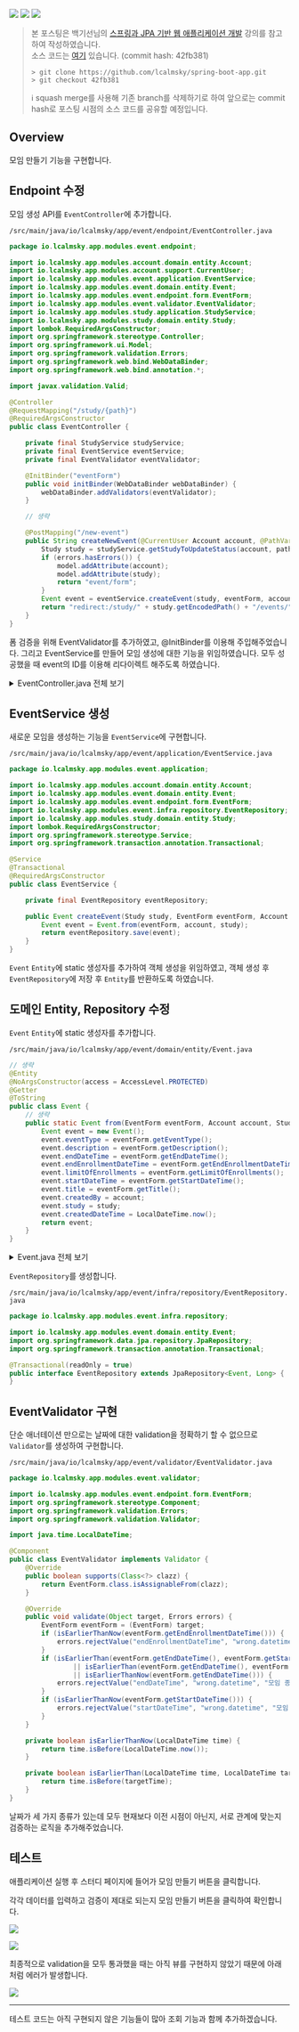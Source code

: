 ![](https://img.shields.io/badge/spring--boot-2.5.4-red) ![](https://img.shields.io/badge/gradle-7.1.1-brightgreen) ![](https://img.shields.io/badge/java-11-blue)

> 본 포스팅은 백기선님의 [스프링과 JPA 기반 웹 애플리케이션 개발](https://www.inflearn.com/course/%EC%8A%A4%ED%94%84%EB%A7%81-JPA-%EC%9B%B9%EC%95%B1/dashboard) 강의를 참고하여 작성하였습니다.  
> 소스 코드는 [여기](https://github.com/lcalmsky/spring-boot-app) 있습니다. (commit hash: 42fb381)
> ```shell
> > git clone https://github.com/lcalmsky/spring-boot-app.git
> > git checkout 42fb381
> ```
> ℹ️ squash merge를 사용해 기존 branch를 삭제하기로 하여 앞으로는 commit hash로 포스팅 시점의 소스 코드를 공유할 예정입니다.

## Overview

모임 만들기 기능을 구현합니다.

## Endpoint 수정

모임 생성 API를 `EventController`에 추가합니다.

`/src/main/java/io/lcalmsky/app/event/endpoint/EventController.java`

```java
package io.lcalmsky.app.modules.event.endpoint;

import io.lcalmsky.app.modules.account.domain.entity.Account;
import io.lcalmsky.app.modules.account.support.CurrentUser;
import io.lcalmsky.app.modules.event.application.EventService;
import io.lcalmsky.app.modules.event.domain.entity.Event;
import io.lcalmsky.app.modules.event.endpoint.form.EventForm;
import io.lcalmsky.app.modules.event.validator.EventValidator;
import io.lcalmsky.app.modules.study.application.StudyService;
import io.lcalmsky.app.modules.study.domain.entity.Study;
import lombok.RequiredArgsConstructor;
import org.springframework.stereotype.Controller;
import org.springframework.ui.Model;
import org.springframework.validation.Errors;
import org.springframework.web.bind.WebDataBinder;
import org.springframework.web.bind.annotation.*;

import javax.validation.Valid;

@Controller
@RequestMapping("/study/{path}")
@RequiredArgsConstructor
public class EventController {

    private final StudyService studyService;
    private final EventService eventService;
    private final EventValidator eventValidator;

    @InitBinder("eventForm")
    public void initBinder(WebDataBinder webDataBinder) {
        webDataBinder.addValidators(eventValidator);
    }

    // 생략

    @PostMapping("/new-event")
    public String createNewEvent(@CurrentUser Account account, @PathVariable String path, @Valid EventForm eventForm, Errors errors, Model model) {
        Study study = studyService.getStudyToUpdateStatus(account, path);
        if (errors.hasErrors()) {
            model.addAttribute(account);
            model.addAttribute(study);
            return "event/form";
        }
        Event event = eventService.createEvent(study, eventForm, account);
        return "redirect:/study/" + study.getEncodedPath() + "/events/" + event.getId();
    }
}

```

폼 검증을 위해 EventValidator를 추가하였고, @InitBinder를 이용해 주입해주었습니다. 그리고 EventService를 만들어 모임 생성에 대한 기능을 위임하였습니다. 모두 성공했을 때 event의 ID를 이용해 리다이렉트 해주도록 하였습니다.

<details>
<summary>EventController.java 전체 보기</summary>

```java
package io.lcalmsky.app.modules.event.endpoint;

import io.lcalmsky.app.modules.account.domain.entity.Account;
import io.lcalmsky.app.modules.account.support.CurrentUser;
import io.lcalmsky.app.modules.event.application.EventService;
import io.lcalmsky.app.modules.event.domain.entity.Event;
import io.lcalmsky.app.modules.event.endpoint.form.EventForm;
import io.lcalmsky.app.modules.event.validator.EventValidator;
import io.lcalmsky.app.modules.study.application.StudyService;
import io.lcalmsky.app.modules.study.domain.entity.Study;
import lombok.RequiredArgsConstructor;
import org.springframework.stereotype.Controller;
import org.springframework.ui.Model;
import org.springframework.validation.Errors;
import org.springframework.web.bind.WebDataBinder;
import org.springframework.web.bind.annotation.*;

import javax.validation.Valid;

@Controller
@RequestMapping("/study/{path}")
@RequiredArgsConstructor
public class EventController {

    private final StudyService studyService;
    private final EventService eventService;
    private final EventValidator eventValidator;

    @InitBinder("eventForm")
    public void initBinder(WebDataBinder webDataBinder) {
        webDataBinder.addValidators(eventValidator);
    }

    @GetMapping("/new-event")
    public String newEventForm(@CurrentUser Account account, @PathVariable String path, Model model) {
        Study study = studyService.getStudyToUpdateStatus(account, path);
        model.addAttribute(study);
        model.addAttribute(account);
        model.addAttribute(new EventForm());
        return "event/form";
    }

    @PostMapping("/new-event")
    public String createNewEvent(@CurrentUser Account account, @PathVariable String path, @Valid EventForm eventForm, Errors errors, Model model) {
        Study study = studyService.getStudyToUpdateStatus(account, path);
        if (errors.hasErrors()) {
            model.addAttribute(account);
            model.addAttribute(study);
            return "event/form";
        }
        Event event = eventService.createEvent(study, eventForm, account);
        return "redirect:/study/" + study.getEncodedPath() + "/events/" + event.getId();
    }
}

```

`EventForm` 클래스도 추가해줍니다.

`/src/main/java/io/lcalmsky/app/modules/event/endpoint/form/EventForm.java`

```java
package io.lcalmsky.app.modules.event.endpoint.form;

import io.lcalmsky.app.modules.event.domain.entity.Event;
import io.lcalmsky.app.modules.event.domain.entity.EventType;
import lombok.AllArgsConstructor;
import lombok.Builder;
import lombok.Data;
import lombok.NoArgsConstructor;
import org.hibernate.validator.constraints.Length;
import org.springframework.format.annotation.DateTimeFormat;

import javax.validation.constraints.Min;
import javax.validation.constraints.NotBlank;
import java.time.LocalDateTime;

@Data
@NoArgsConstructor
@AllArgsConstructor
@Builder
public class EventForm {
    @NotBlank
    @Length(max = 50)
    private String title;

    private String description;

    private EventType eventType = EventType.FCFS;

    @DateTimeFormat(iso = DateTimeFormat.ISO.DATE_TIME)
    private LocalDateTime endEnrollmentDateTime;

    @DateTimeFormat(iso = DateTimeFormat.ISO.DATE_TIME)
    private LocalDateTime startDateTime;

    @DateTimeFormat(iso = DateTimeFormat.ISO.DATE_TIME)
    private LocalDateTime endDateTime;

    @Min(2)
    private Integer limitOfEnrollments = 2;

    public static EventForm from(Event event) {
        EventForm eventForm = new EventForm();
        eventForm.title = event.getTitle();
        eventForm.description = event.getDescription();
        eventForm.eventType = event.getEventType();
        eventForm.endEnrollmentDateTime = event.getEndEnrollmentDateTime();
        eventForm.startDateTime = event.getStartDateTime();
        eventForm.endDateTime = event.getEndDateTime();
        eventForm.limitOfEnrollments = event.getLimitOfEnrollments();
        return eventForm;
    }
}
```

</details>

## EventService 생성

새로운 모임을 생성하는 기능을 `EventService`에 구현합니다.

`/src/main/java/io/lcalmsky/app/event/application/EventService.java`

```java
package io.lcalmsky.app.modules.event.application;

import io.lcalmsky.app.modules.account.domain.entity.Account;
import io.lcalmsky.app.modules.event.domain.entity.Event;
import io.lcalmsky.app.modules.event.endpoint.form.EventForm;
import io.lcalmsky.app.modules.event.infra.repository.EventRepository;
import io.lcalmsky.app.modules.study.domain.entity.Study;
import lombok.RequiredArgsConstructor;
import org.springframework.stereotype.Service;
import org.springframework.transaction.annotation.Transactional;

@Service
@Transactional
@RequiredArgsConstructor
public class EventService {

    private final EventRepository eventRepository;

    public Event createEvent(Study study, EventForm eventForm, Account account) {
        Event event = Event.from(eventForm, account, study);
        return eventRepository.save(event);
    }
}
```

`Event` `Entity`에 static 생성자를 추가하여 객체 생성을 위임하였고, 객체 생성 후 `EventRepository`에 저장 후 `Entity`를 반환하도록 하였습니다.

## 도메인 Entity, Repository 수정

`Event` `Entity`에 static 생성자를 추가합니다.

`/src/main/java/io/lcalmsky/app/event/domain/entity/Event.java`

```java
// 생략
@Entity
@NoArgsConstructor(access = AccessLevel.PROTECTED)
@Getter
@ToString
public class Event {
    // 생략
    public static Event from(EventForm eventForm, Account account, Study study) {
        Event event = new Event();
        event.eventType = eventForm.getEventType();
        event.description = eventForm.getDescription();
        event.endDateTime = eventForm.getEndDateTime();
        event.endEnrollmentDateTime = eventForm.getEndEnrollmentDateTime();
        event.limitOfEnrollments = eventForm.getLimitOfEnrollments();
        event.startDateTime = eventForm.getStartDateTime();
        event.title = eventForm.getTitle();
        event.createdBy = account;
        event.study = study;
        event.createdDateTime = LocalDateTime.now();
        return event;
    }
}
```

<details>
<summary>Event.java 전체 보기</summary>

```java
package io.lcalmsky.app.modules.event.domain.entity;

import io.lcalmsky.app.modules.account.domain.entity.Account;
import io.lcalmsky.app.modules.event.endpoint.form.EventForm;
import io.lcalmsky.app.modules.study.domain.entity.Study;
import lombok.AccessLevel;
import lombok.Getter;
import lombok.NoArgsConstructor;
import lombok.ToString;

import javax.persistence.*;
import java.time.LocalDateTime;
import java.util.List;

@Entity
@NoArgsConstructor(access = AccessLevel.PROTECTED)
@Getter
@ToString
public class Event {
    @Id
    @GeneratedValue
    private Long id;

    @ManyToOne
    private Study study;

    @ManyToOne
    private Account createdBy;

    @Column(nullable = false)
    private String title;

    @Lob
    private String description;

    @Column(nullable = false)
    private LocalDateTime createdDateTime;

    @Column(nullable = false)
    private LocalDateTime endEnrollmentDateTime;

    @Column(nullable = false)
    private LocalDateTime startDateTime;

    @Column(nullable = false)
    private LocalDateTime endDateTime;

    private Integer limitOfEnrollments;

    @OneToMany(mappedBy = "event") @ToString.Exclude
    private List<Enrollment> enrollments;

    @Enumerated(EnumType.STRING)
    private EventType eventType;

    public void setEnrollments(List<Enrollment> enrollments) {
        this.enrollments = enrollments;
    }

    public static Event from(EventForm eventForm, Account account, Study study) {
        Event event = new Event();
        event.eventType = eventForm.getEventType();
        event.description = eventForm.getDescription();
        event.endDateTime = eventForm.getEndDateTime();
        event.endEnrollmentDateTime = eventForm.getEndEnrollmentDateTime();
        event.limitOfEnrollments = eventForm.getLimitOfEnrollments();
        event.startDateTime = eventForm.getStartDateTime();
        event.title = eventForm.getTitle();
        event.createdBy = account;
        event.study = study;
        event.createdDateTime = LocalDateTime.now();
        return event;
    }
}
```

</details>

`EventRepository`를 생성합니다.

`/src/main/java/io/lcalmsky/app/event/infra/repository/EventRepository.java`

```java
package io.lcalmsky.app.modules.event.infra.repository;

import io.lcalmsky.app.modules.event.domain.entity.Event;
import org.springframework.data.jpa.repository.JpaRepository;
import org.springframework.transaction.annotation.Transactional;

@Transactional(readOnly = true)
public interface EventRepository extends JpaRepository<Event, Long> {
}
```

## EventValidator 구현

단순 애너테이션 만으로는 날짜에 대한 validation을 정확하기 할 수 없으므로 `Validator`를 생성하여 구현합니다.

`/src/main/java/io/lcalmsky/app/event/validator/EventValidator.java`

```java
package io.lcalmsky.app.modules.event.validator;

import io.lcalmsky.app.modules.event.endpoint.form.EventForm;
import org.springframework.stereotype.Component;
import org.springframework.validation.Errors;
import org.springframework.validation.Validator;

import java.time.LocalDateTime;

@Component
public class EventValidator implements Validator {
    @Override
    public boolean supports(Class<?> clazz) {
        return EventForm.class.isAssignableFrom(clazz);
    }

    @Override
    public void validate(Object target, Errors errors) {
        EventForm eventForm = (EventForm) target;
        if (isEarlierThanNow(eventForm.getEndEnrollmentDateTime())) {
            errors.rejectValue("endEnrollmentDateTime", "wrong.datetime", "모임 접수 종료 일시를 정확히 입력하세요.");
        }
        if (isEarlierThan(eventForm.getEndDateTime(), eventForm.getStartDateTime())
                || isEarlierThan(eventForm.getEndDateTime(), eventForm.getEndEnrollmentDateTime())
                || isEarlierThanNow(eventForm.getEndDateTime())) {
            errors.rejectValue("endDateTime", "wrong.datetime", "모임 종료 일시를 정확히 입력하세요.");
        }
        if (isEarlierThanNow(eventForm.getStartDateTime())) {
            errors.rejectValue("startDateTime", "wrong.datetime", "모임 시작 일시를 정확히 입력하세요.");
        }
    }

    private boolean isEarlierThanNow(LocalDateTime time) {
        return time.isBefore(LocalDateTime.now());
    }

    private boolean isEarlierThan(LocalDateTime time, LocalDateTime targetTime) {
        return time.isBefore(targetTime);
    }
}
```

날짜가 세 가지 종류가 있는데 모두 현재보다 이전 시점이 아닌지, 서로 관계에 맞는지 검증하는 로직을 추가해주었습니다.

## 테스트

애플리케이션 실행 후 스터디 페이지에 들어가 모임 만들기 버튼을 클릭합니다.

각각 데이터를 입력하고 검증이 제대로 되는지 모임 만들기 버튼을 클릭하여 확인합니다.

![](https://raw.githubusercontent.com/lcalmsky/spring-boot-app/master/resources/images/48-01.png)

![](https://raw.githubusercontent.com/lcalmsky/spring-boot-app/master/resources/images/48-02.png)

최종적으로 validation을 모두 통과했을 때는 아직 뷰를 구현하지 않았기 때문에 아래 처럼 에러가 발생합니다.

![](https://raw.githubusercontent.com/lcalmsky/spring-boot-app/master/resources/images/48-03.png)

---

테스트 코드는 아직 구현되지 않은 기능들이 많아 조회 기능과 함께 추가하겠습니다.